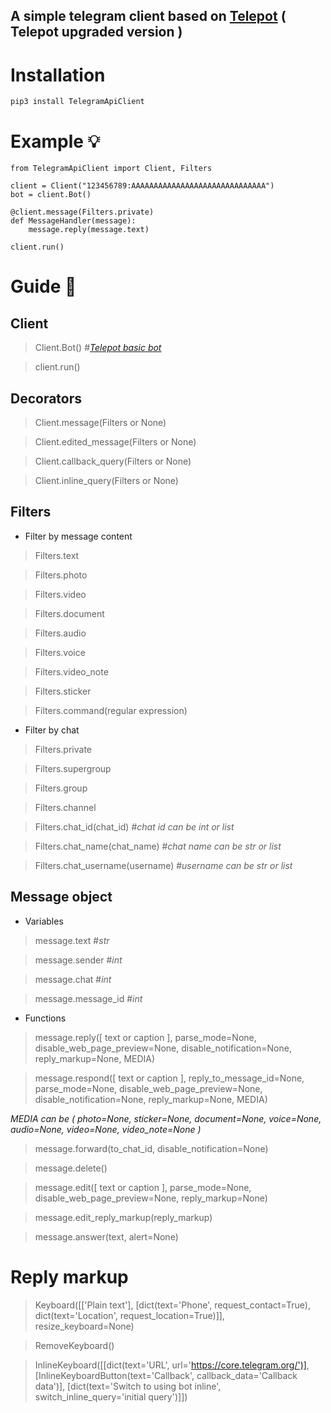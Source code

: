 ## A simple telegram client based on [Telepot](https://github.com/nickoala/telepot) ( Telepot upgraded version )

# Installation
```
pip3 install TelegramApiClient
```

# Example 💡

```
from TelegramApiClient import Client, Filters

client = Client("123456789:AAAAAAAAAAAAAAAAAAAAAAAAAAAAAA")
bot = client.Bot()

@client.message(Filters.private)
def MessageHandler(message):
    message.reply(message.text)
    
client.run()
```


# Guide 📙


## Client
> Client.Bot() #*[Telepot basic bot](https://telepot.readthedocs.io/en/latest/reference.html#basic-bot)*

> client.run()

## Decorators
> Client.message(Filters or None)

> Client.edited_message(Filters or None)

> Client.callback_query(Filters or None)

> Client.inline_query(Filters or None)

## Filters
- Filter by message content

> Filters.text

> Filters.photo

> Filters.video

> Filters.document

> Filters.audio

> Filters.voice

> Filters.video_note

> Filters.sticker

> Filters.command(regular expression)

- Filter by chat

> Filters.private

> Filters.supergroup

> Filters.group

> Filters.channel

> Filters.chat_id(chat_id) #*chat id can be int or list*

> Filters.chat_name(chat_name) #*chat name can be str or list*

> Filters.chat_username(username) #*username can be str or list*

## Message object
- Variables

> message.text #*str*

> message.sender #*int*

> message.chat #*int*

> message.message_id #*int*

- Functions

> message.reply([ text or caption ], parse_mode=None, disable_web_page_preview=None, disable_notification=None, reply_markup=None, MEDIA)

> message.respond([ text or caption ], reply_to_message_id=None, parse_mode=None, disable_web_page_preview=None, disable_notification=None, reply_markup=None, MEDIA)

*MEDIA can be ( photo=None, sticker=None, document=None, voice=None, audio=None, video=None, video_note=None )*

> message.forward(to_chat_id, disable_notification=None)

> message.delete()

> message.edit([ text or caption ], parse_mode=None, disable_web_page_preview=None, reply_markup=None)

> message.edit_reply_markup(reply_markup)

> message.answer(text, alert=None)

# Reply markup
> Keyboard([['Plain text'],
           [dict(text='Phone', request_contact=True), dict(text='Location', request_location=True)]], resize_keyboard=None)

> RemoveKeyboard()

> InlineKeyboard([[dict(text='URL', url='https://core.telegram.org/')], [InlineKeyboardButton(text='Callback', callback_data='Callback data')], [dict(text='Switch to using bot inline', switch_inline_query='initial query')]])
